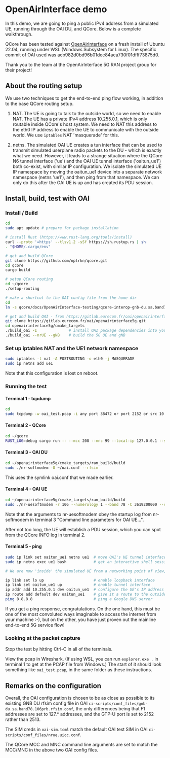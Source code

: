 # OpenAirInterface demo

In this demo, we are going to ping a public IPv4 address from a simulated UE, running through the OAI DU, and QCore.  Below is a complete walkthrough.

QCore has been tested against [OpenAirInterface](https://openairinterface.org/oai-5g-ran-project/) on a fresh install of Ubuntu 22.04, running under WSL (Windows Subsystem for Linux).  The specific commit of OAI used was acb982d0bd96b01dee84aea730f01dfff73875d0.

Thank you to the team at the OpenAirInterface 5G RAN project group for their project!

## About the routing setup

We use two techniques to get the end-to-end ping flow working, in addition to the base QCore routing setup.

1. NAT.  The UE is going to talk to the outside world, so we need to enable NAT.  The UE has a private IPv4 address 10.255.0.1, which is only routable inside QCore's host system.  We need to NAT this address to the eth0 IP address to enable the UE to communicate with the outside world.  We use `iptables` NAT 'masquerade' for this.

2. netns.  The simulated OAI UE creates a tun interface that can be used to transmit simulated userplane radio packets to the DU - which is exactly what we need.  However, it leads to a strange situation where the QCore N6 tunnel interface ('ue') and the OAI UE tunnel interface ('oaitun_ue1') both co-exist, with similar IP configuration.  We isolate the simulated UE IP namespace by moving the oaitun_ue1 device into a separate network namespace (netns 'ue1'), and then ping from that namespace.  We can only do this after the OAI UE is up and has created its PDU session.  

## Install, build, test with OAI
### Install / Build
```sh
cd
sudo apt update # prepare for package installation

# install Rust (https://www.rust-lang.org/tools/install)
curl --proto '=https' --tlsv1.2 -sSf https://sh.rustup.rs | sh 
. "$HOME/.cargo/env" 

# get and build QCore
git clone https://github.com/nplrkn/qcore.git  
cd qcore
cargo build

# setup QCore routing
cd ~/qcore
./setup-routing

# make a shortcut to the OAI config file from the home dir
cd
ln -s qcore/docs/OpenAirInterface-testing/qcore-interop-gnb-du.sa.band78.106prb.rfsim.conf oai.conf

# get and build OAI - from https://gitlab.eurecom.fr/oai/openairinterface5g/-/blob/develop/doc/BUILD.md
git clone https://gitlab.eurecom.fr/oai/openairinterface5g.git
cd openairinterface5g/cmake_targets
./build_oai -I              # install OAI package dependencies into your Ubuntu distro
./build_oai --nrUE --gNB    # build the 5G UE and gNB

```

### Set up iptables NAT and the UE1 network namespace

```sh
sudo iptables -t nat -A POSTROUTING -o eth0 -j MASQUERADE
sudo ip netns add ue1
```

Note that this configuration is lost on reboot.

### Running the test
#### Terminal 1 - tcpdump
```sh
cd
sudo tcpdump -w oai_test.pcap -i any port 38472 or port 2152 or src 10.255.0.1 or dst 10.255.0.1
```

#### Terminal 2 - QCore

```sh
cd ~/qcore
RUST_LOG=debug cargo run -- --mcc 208 --mnc 99 --local-ip 127.0.0.1 --sim-cred-file docs/OpenAirInterface-testing/oai-sim.toml
```

#### Terminal 3 - OAI DU

```sh
cd ~/openairinterface5g/cmake_targets/ran_build/build
sudo ./nr-softmodem -O ~/oai.conf --rfsim
```

This uses the symlink oai.conf that we made earlier.

#### Terminal 4 - OAI UE

```sh
cd ~/openairinterface5g/cmake_targets/ran_build/build
sudo ./nr-uesoftmodem -r 106 --numerology 1 --band 78 -C 3619200000 --ssb 516 --rfsim
```
Note that the arguments to nr-uesoftmodem obey the startup log from nr-softmodem in terminal 3 "Command line parameters for OAI UE...".  

After not too long, the UE will establish a PDU session, which you can spot from the QCore INFO log in terminal 2.

#### Terminal 5 - ping

```sh
sudo ip link set oaitun_ue1 netns ue1  # move OAI's UE tunnel interface into the ue1 network namespace
sudo ip netns exec ue1 bash            # get an interactive shell session in the ue1 network namespace

# We are now 'inside' the simulated UE from a networking point of view, running as root

ip link set lo up                      # enable loopback interface
ip link set oaitun_ue1 up              # enable tunnel interface
ip addr add 10.255.0.1 dev oaitun_ue1  # configure the UE's IP address
ip route add default dev oaitun_ue1    # give it a route to the outside world
ping 8.8.8.8                           # ping a Google DNS server
```

If you get a ping response, congratulations.  On the one hand, this must be one of the most convoluted ways imaginable to access the internet from your machine :-), but on the other, you have just proven out the mainline end-to-end 5G service flow!

### Looking at the packet capture

Stop the test by hitting Ctrl-C in all of the terminals.

View the pcap in Wireshark.  (If using WSL, you can run `explorer.exe .` in terminal 1 to get at the PCAP file from Windows.)  The start of it should look something like `oai_test.pcap`, in the same folder as these instructions.

## Remarks on the configuration

Overall, the OAI configuration is chosen to be as close as possible to its existing GNB DU rfsim config file in OAI `ci-scripts/conf_files/gnb-du.sa.band78.106prb.rfsim.conf`, the only differences being that F1 addresses are set to 127.* addresses, and the GTP-U port is set to 2152 rather than 2513.

The SIM creds in `oai-sim.toml` match the default OAI test SIM in OAI `ci-scripts/conf_files/nrue.uicc.conf`.

The QCore MCC and MNC command line arguments are set to match the MCC/MNC in the above two OAI config files.


